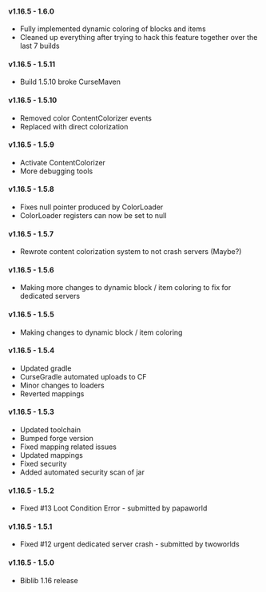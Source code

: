 #### **v1.16.5 - 1.6.0**
* Fully implemented dynamic coloring of blocks and items
* Cleaned up everything after trying to hack this feature together over the last 7 builds

#### **v1.16.5 - 1.5.11**
* Build 1.5.10 broke CurseMaven

#### **v1.16.5 - 1.5.10**
* Removed color ContentColorizer events
* Replaced with direct colorization

#### **v1.16.5 - 1.5.9**
* Activate ContentColorizer
* More debugging tools

#### **v1.16.5 - 1.5.8**
* Fixes null pointer produced by ColorLoader
* ColorLoader registers can now be set to null

#### **v1.16.5 - 1.5.7**
* Rewrote content colorization system to not crash servers (Maybe?)

#### **v1.16.5 - 1.5.6**
* Making more changes to dynamic block / item coloring to fix for dedicated servers

#### **v1.16.5 - 1.5.5**
* Making changes to dynamic block / item coloring

#### **v1.16.5 - 1.5.4**  
* Updated gradle
* CurseGradle automated uploads to CF
* Minor changes to loaders
* Reverted mappings

#### **v1.16.5 - 1.5.3**  
* Updated toolchain
* Bumped forge version
* Fixed mapping related issues
* Updated mappings
* Fixed security
* Added automated security scan of jar

#### **v1.16.5 - 1.5.2**  
* Fixed #13 Loot Condition Error - submitted by papaworld

#### **v1.16.5 - 1.5.1**  
* Fixed #12 urgent dedicated server crash - submitted by twoworlds

#### **v1.16.5 - 1.5.0**  
* Biblib 1.16 release